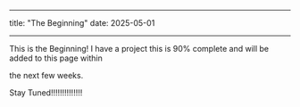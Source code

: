 
___
title: "The Beginning"
date: 2025-05-01
___

This is the Beginning! I have a project this is 90% complete and will be added to this page within 

the next few weeks. 

Stay Tuned!!!!!!!!!!!!!!
